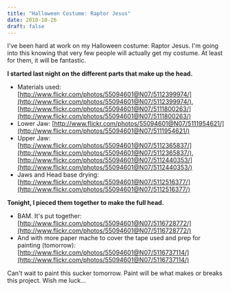 ```yaml
---
title: "Halloween Costume: Raptor Jesus"
date: 2010-10-26
draft: false
---
```


I've been hard at work on my Halloween costume: Raptor Jesus. I'm going into this knowing that very few people will actually get my costume. At least for them, it will be fantastic.

**I started last night on the different parts that make up the head.**

*   Materials used: [http://www.flickr.com/photos/55094601@N07/5112399974/](http://www.flickr.com/photos/55094601@N07/5112399974/), [http://www.flickr.com/photos/55094601@N07/5111800263/](http://www.flickr.com/photos/55094601@N07/5111800263/)
*   Lower Jaw: [http://www.flickr.com/photos/55094601@N07/5111954621/](http://www.flickr.com/photos/55094601@N07/5111954621/)
*   Upper Jaw: [http://www.flickr.com/photos/55094601@N07/5112365837/](http://www.flickr.com/photos/55094601@N07/5112365837/), [http://www.flickr.com/photos/55094601@N07/5112440353/](http://www.flickr.com/photos/55094601@N07/5112440353/)
*   Jaws and Head base drying: [http://www.flickr.com/photos/55094601@N07/5112516377/](http://www.flickr.com/photos/55094601@N07/5112516377/)

**Tonight, I pieced them together to make the full head.**
*   BAM. It's put together: [http://www.flickr.com/photos/55094601@N07/5116728772/](http://www.flickr.com/photos/55094601@N07/5116728772/)
*   And with more paper mache to cover the tape used and prep for painting (tomorrow): [http://www.flickr.com/photos/55094601@N07/5116737114/](http://www.flickr.com/photos/55094601@N07/5116737114/)

Can't wait to paint this sucker tomorrow. Paint will be what makes or breaks this project. Wish me luck...
